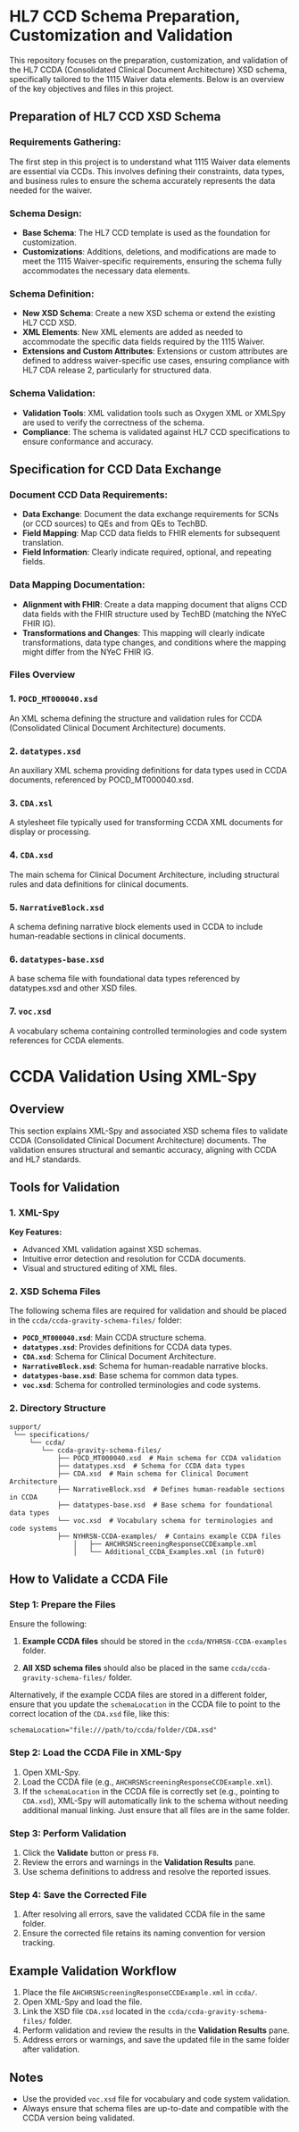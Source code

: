 # HL7 CCD Schema Preparation, Customization and Validation

This repository focuses on the preparation, customization, and validation of the HL7 CCDA (Consolidated Clinical Document Architecture) XSD schema, specifically tailored to the 1115 Waiver data elements. Below is an overview of the key objectives and files in this project.

## Preparation of HL7 CCD XSD Schema

### Requirements Gathering:
The first step in this project is to understand what 1115 Waiver data elements are essential via CCDs. This involves defining their constraints, data types, and business rules to ensure the schema accurately represents the data needed for the waiver.

### Schema Design:
- **Base Schema**: The HL7 CCD template is used as the foundation for customization.
- **Customizations**: Additions, deletions, and modifications are made to meet the 1115 Waiver-specific requirements, ensuring the schema fully accommodates the necessary data elements.

### Schema Definition:
- **New XSD Schema**: Create a new XSD schema or extend the existing HL7 CCD XSD.
- **XML Elements**: New XML elements are added as needed to accommodate the specific data fields required by the 1115 Waiver.
- **Extensions and Custom Attributes**: Extensions or custom attributes are defined to address waiver-specific use cases, ensuring compliance with HL7 CDA release 2, particularly for structured data.

### Schema Validation:
- **Validation Tools**: XML validation tools such as Oxygen XML or XMLSpy are used to verify the correctness of the schema.
- **Compliance**: The schema is validated against HL7 CCD specifications to ensure conformance and accuracy.

## Specification for CCD Data Exchange

### Document CCD Data Requirements:
- **Data Exchange**: Document the data exchange requirements for SCNs (or CCD sources) to QEs and from QEs to TechBD.
- **Field Mapping**: Map CCD data fields to FHIR elements for subsequent translation.
- **Field Information**: Clearly indicate required, optional, and repeating fields.

### Data Mapping Documentation:
- **Alignment with FHIR**: Create a data mapping document that aligns CCD data fields with the FHIR structure used by TechBD (matching the NYeC FHIR IG).
- **Transformations and Changes**: This mapping will clearly indicate transformations, data type changes, and conditions where the mapping might differ from the NYeC FHIR IG.

### Files Overview

### 1. `POCD_MT000040.xsd`
An XML schema defining the structure and validation rules for CCDA (Consolidated Clinical Document Architecture) documents.

### 2. `datatypes.xsd`
An auxiliary XML schema providing definitions for data types used in CCDA documents, referenced by POCD_MT000040.xsd.

### 3. `CDA.xsl`
A stylesheet file typically used for transforming CCDA XML documents for display or processing.

### 4. `CDA.xsd`
The main schema for Clinical Document Architecture, including structural rules and data definitions for clinical documents.

### 5. `NarrativeBlock.xsd`
A schema defining narrative block elements used in CCDA to include human-readable sections in clinical documents.

### 6. `datatypes-base.xsd`
A base schema file with foundational data types referenced by datatypes.xsd and other XSD files.

### 7. `voc.xsd`
A vocabulary schema containing controlled terminologies and code system references for CCDA elements.


# CCDA Validation Using XML-Spy

## Overview
This section explains XML-Spy and associated XSD schema files to validate CCDA (Consolidated Clinical Document Architecture) documents. The validation ensures structural and semantic accuracy, aligning with CCDA and HL7 standards.

## Tools for Validation

### 1. **XML-Spy**
**Key Features:**
- Advanced XML validation against XSD schemas.
- Intuitive error detection and resolution for CCDA documents.
- Visual and structured editing of XML files.

### 2. **XSD Schema Files**
The following schema files are required for validation and should be placed in the `ccda/ccda-gravity-schema-files/` folder:
- **`POCD_MT000040.xsd`**: Main CCDA structure schema.
- **`datatypes.xsd`**: Provides definitions for CCDA data types.
- **`CDA.xsd`**: Schema for Clinical Document Architecture.
- **`NarrativeBlock.xsd`**: Schema for human-readable narrative blocks.
- **`datatypes-base.xsd`**: Base schema for common data types.
- **`voc.xsd`**: Schema for controlled terminologies and code systems.

### 2. **Directory Structure**
```
support/
 └── specifications/
     └── ccda/
        └── ccda-gravity-schema-files/
            ├── POCD_MT000040.xsd  # Main schema for CCDA validation
            ├── datatypes.xsd  # Schema for CCDA data types
            ├── CDA.xsd  # Main schema for Clinical Document Architecture
            ├── NarrativeBlock.xsd  # Defines human-readable sections in CCDA
            ├── datatypes-base.xsd  # Base schema for foundational data types
            └── voc.xsd  # Vocabulary schema for terminologies and code systems
            ├── NYHRSN-CCDA-examples/  # Contains example CCDA files
                │   ├── AHCHRSNScreeningResponseCCDExample.xml
                │   └── Additional_CCDA_Examples.xml (in futur0)
```

## How to Validate a CCDA File

### **Step 1: Prepare the Files**
Ensure the following:
1. **Example CCDA files** should be stored in the `ccda/NYHRSN-CCDA-examples` folder.

2. **All XSD schema files** should also be placed in the same `ccda/ccda-gravity-schema-files/` folder.

Alternatively, if the example CCDA files are stored in a different folder, ensure that you update the `schemaLocation` in the CCDA file to point to the correct location of the `CDA.xsd` file, like this:
```
schemaLocation="file:///path/to/ccda/folder/CDA.xsd" 
```

### **Step 2: Load the CCDA File in XML-Spy**
1. Open XML-Spy.
2. Load the CCDA file (e.g., `AHCHRSNScreeningResponseCCDExample.xml`).
3. If the `schemaLocation` in the CCDA file is correctly set (e.g., pointing to `CDA.xsd`), XML-Spy will automatically link to the schema without needing additional manual linking. Just ensure that all files are in the same folder.

### **Step 3: Perform Validation**
1. Click the **Validate** button or press `F8`.
2. Review the errors and warnings in the **Validation Results** pane.
3. Use schema definitions to address and resolve the reported issues.

### **Step 4: Save the Corrected File**
1. After resolving all errors, save the validated CCDA file in the same folder.
2. Ensure the corrected file retains its naming convention for version tracking.

## Example Validation Workflow
1. Place the file `AHCHRSNScreeningResponseCCDExample.xml` in `ccda/`.
2. Open XML-Spy and load the file.
3. Link the XSD file `CDA.xsd` located in the `ccda/ccda-gravity-schema-files/` folder.
4. Perform validation and review the results in the **Validation Results** pane.
5. Address errors or warnings, and save the updated file in the same folder after validation.

## Notes
- Use the provided `voc.xsd` file for vocabulary and code system validation.
- Always ensure that schema files are up-to-date and compatible with the CCDA version being validated.
